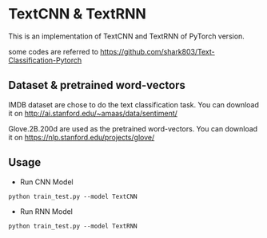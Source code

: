 # TextCNN & TextRNN

This is an implementation of  TextCNN and TextRNN of PyTorch version.   

some codes are referred to https://github.com/shark803/Text-Classification-Pytorch

## Dataset & pretrained word-vectors

IMDB dataset are chose to do the text classification task.  You can download it on http://ai.stanford.edu/~amaas/data/sentiment/   

Glove.2B.200d are used as the pretrained word-vectors. You can download it on https://nlp.stanford.edu/projects/glove/

## Usage

- Run CNN Model

```
python train_test.py --model TextCNN
```

- Run RNN Model

```
python train_test.py --model TextRNN
```


